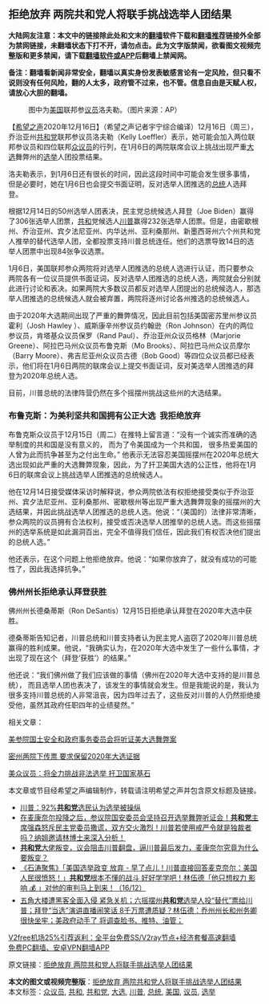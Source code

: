  <h2>拒绝放弃 两院共和党人将联手挑战选举人团结果</h2> <p class="notice"><b>大陆网友注意：本文中的链接除此处和文末的<a href="https://github.com/bannedbook/fanqiang" >翻墙</a>软件下载和<a href="https://github.com/killgcd/justmysocks/blob/master/README.md">翻墙推荐</a>链接外全部为禁网链接，未翻墙状态下打不开，请勿点击。此为文字版禁闻，欲看图文视频完整版和更多禁闻，请下载<a href="https://github.com/bannedbook/fanqiang">翻墙软件或APP</a>后翻墙上禁闻网。</p><p>备注：翻墙看新闻非常安全，翻墙以真实身份发表敏感言论有一定风险，但只看不说则没有任何风险，翻的人太多，政府管不过来，也不管。信息自由是天赋人权，请放心大胆的翻墙。</b></p>  <div class="entry"> <figure><figcaption>图中为<a href="https://www.bannedbook.org/bnews/tag/%e7%be%8e%e5%9b%bd/" class="st_tag internal_tag" rel="tag" title="标签 美国 下的日志">美国</a>联邦参<a href="https://www.bannedbook.org/bnews/tag/%e8%ae%ae%e5%91%98/" class="st_tag internal_tag" rel="tag" title="标签 议员 下的日志">议员</a>洛夫勒。（图片来源：AP）</figcaption></figure> <p>【<span class='wp_keywordlink_affiliate'><a href="https://www.soundofhope.org" title="希望之声" target="_blank">希望之声</a></span>2020年12月16日】（希望之声记者宇宁综合编译）12月16日（周三），乔治亚州<a href="https://www.bannedbook.org/bnews/tag/%e5%85%b1%e5%92%8c%e5%85%9a/" class="st_tag internal_tag" rel="tag" title="标签 共和党 下的日志">共和党</a>联邦参议员洛夫勒（Kelly Loeffler）表示，她可能会加入两位联邦参议员和四位联邦<a href="https://www.bannedbook.org/bnews/tag/%E4%BC%97%E8%AE%AE%E5%91%98/" class="st_tag internal_tag" rel="tag" title="标签 众议员 下的日志">众议员</a>的行列，在1月6日的两院联席会议上挑战出现严重<a href="https://www.bannedbook.org/bnews/tag/%e5%a4%a7%e9%80%89/" class="st_tag internal_tag" rel="tag" title="标签 大选 下的日志">大选</a>舞弊州的<a href="https://www.bannedbook.org/bnews/tag/%e9%80%89%e4%b8%be/" class="st_tag internal_tag" rel="tag" title="标签 选举 下的日志">选举</a>人团投票结果。</p> <p>洛夫勒表示，到1月6日还有很长的时间，因此这段时间中可能会发生很多事情，但是必要时，她在1月6日也会提交书面证明，反对选举人团推选的<a href="https://www.bannedbook.org/bnews/tag/%e6%80%bb%e7%bb%9f/" class="st_tag internal_tag" rel="tag" title="标签 总统 下的日志">总统</a>人选拜登。 </p> <p>根据12月14日的50州选举人团表决，民主党总统候选人拜登（Joe Biden）赢得了306张选举人团票，<a href="https://www.bannedbook.org/bnews/tag/%E5%85%B1%E5%92%8C/" class="st_tag internal_tag" rel="tag" title="标签 共和 下的日志">共和</a>党候选人<a href="https://www.bannedbook.org/bnews/tag/%e5%b7%9d%e6%99%ae/" class="st_tag internal_tag" rel="tag" title="标签 川普 下的日志">川普</a>赢得232张选举人团票。但是，由密歇根州、乔治亚州、宾夕法尼亚州、内华达州、亚利桑那州、新墨西哥州六个州共和党人推举的替代选举人团，全都投票支持川普总统连任。他们的选票导致14日的选举人团票中出现84张争议选票。 </p> <p>1月6日，美国联邦参众两院将对选举人团推选的总统人选进行认证，而只要参众两院各有一位议员提供书面证词，反对选举人团推选的总统人选，两院就会分别就此进行讨论和表决。如果两院大多数议员都反对选举人团提出的总统候选人，那选举人团推选的总统候选人就会被弃置，两院将逐州讨论各州推选的总统候选人。</p>  <p>由于2020年大选期间出现了严重的舞弊情况，因此目前包括美国密苏里州参议员霍利（Josh Hawley ）、威斯康辛州参议员约翰逊（Ron Johnson）在内的两位参议员，肯塔基众议员保罗（Rand Paul）、乔治亚州众议员格林（Marjorie Greene）、阿拉巴马州众议员布鲁克斯（Mo Brooks）、阿拉巴马州众议员摩尔（Barry Moore）、弗吉尼亚州众议员古德（Bob Good）等四位众议员都已经表示，他们将在1月6日两院的联席会议上提交书面证词，反对美选举人团推选的拜登为2020年总统人选。</p> <p>目前，川普总统的法律阵营仍然在多个摇摆州挑战这些州的大选结果。</p> <h3>布鲁克斯：为美利坚共和国拥有公正大选  我拒绝放弃</h3> <p>布鲁克斯众议员于12月15日（周二）在推特上留言道：“没有一个诚实而准确的选举制度的共和国是没有意义的， 而为了令美国成为一个共和国， 很多热爱美国的人曾为此而抗争甚至为之付出生命。” 他表示无法容忍美国摇摆州在2020年总统大选出现如此严重的大选舞弊现象，因此，为了扞卫美国大选的公正性，他将在1月6日的联席会议上挑战选举人团推选的总统候选人。 </p> <p>他在12月14日接受媒体采访时解释说，参众两院依法有权拒绝接受类似于乔治亚州、宾夕法尼亚州、亚利桑那州、密歇根州等出现严重大选舞弊现象的摇摆州的大选结果，并因此挑战选举人团推选的总统人选。他说：“（美国的）法律非常清晰，参众两院的议员拥有合法权利，接受或否决选举人团推举的总统人选。而这些摇摆州的选举系统是如此漏洞百出，完全不值得我们信任，因此我们有权否决他们提出的总统人选。”</p>  <p>他还表示，在这个问题上他拒绝放弃。他说：“如果你放弃了，就没有成功的可能性了，因此我选择抗争。”</p> <h3>佛州州长拒绝承认拜登获胜</h3> <p>佛州州长德桑蒂斯（Ron DeSantis）12月15日拒绝承认拜登在2020年大选中获胜。</p> <p>德桑蒂斯告知记者，川普总统和川普支持者认为民主党人盗窃了2020年川普总统赢得的胜利成果。他说，“我确实认为，在2020年大选中发生了一些什么事情，才出现了现在这个（拜登‘获胜’）的结果。”</p> <p>他还说：“我们佛州做了我们应该做的事情（佛州在2020年大选中支持的是川普总统）， 而且选举人团也表决了，该发生的事情就会发生。但是我能说的是，我认为很多支持川普总统的人非常沮丧，因为四年过去了，这些反对川普的人仍然拒绝接受他，虽然其政府任职四年的业绩斐然。”</p>  <p>相关文章：</p> <p><a href="https://www.soundofhope.org/post/454081">美参院国土安全和政府事务委员会将听证美大选舞弊案</a></p> <p><a href="https://www.soundofhope.org/post/454060">密州两院下传票 要求保留2020年大选证据</a></p> <p><a href="https://www.soundofhope.org/post/453925">美众议员：将全力挑战非法选举 扞卫国家基石</a></p>  <p>本文章或节目经希望之声编辑制作，转载请注明希望之声并包含原文标题及链接。</p> <ul class='op-related-articles' title='相关阅读'> <li><a href='https://www.bannedbook.org/bnews/cnnews/20201217/1449339.html' target='_blank'>川普：92%<b>共和党</b>选民认为选举被操纵</a></li> <li><a href='https://www.bannedbook.org/bnews/bannedvideo/20201217/1449334.html' target='_blank'>在麦康奈尔投降之后，参议院国安委员会坚持召开选举舞弊听证会！<b>共和党</b>主席强森怒斥民主党委员撒谎，双方交火激烈！川普若使用戒严令就是独裁者吗？纳姐邀请林博士来深入分析！</a></li> <li><a href='https://www.bannedbook.org/bnews/bannedvideo/20201217/1449330.html' target='_blank'><b>共和党</b>大佬叛变，议会阻击川普翻盘，逼川普最后发力，麦康奈尔究竟为什么要叛变？</a></li> <li><a href='https://www.bannedbook.org/bnews/bannedvideo/20201217/1449276.html' target='_blank'>《石涛聚焦》「美国选举政变 放弃 - 早了点儿！川普直接回答麦克奈尔：美国人民很愤怒！」<b>共和党</b>根本不懂的战斗 好好学学吧！林伍德「他只想权力 影响 💰 」对他的审判马上到来！（16/12）</a></li> <li><a href='https://www.bannedbook.org/bnews/bannedvideo/20201216/1449118.html' target='_blank'>五角大楼遭黑客全面入侵 紧急关机；六摇摆州<b>共和党</b>选举人投“替代”票给川普；拜登“当选”演讲直播闹笑话 8千万票遭质疑？林伍德：乔州州长和州务卿 很快坐牢；美政府动手了 将调查脸书、推特、油管；</a></li> </ul> <p class="texttj"> <a href="https://github.com/bannedbook/fanqiang/wiki/V2ray%E6%9C%BA%E5%9C%BA" target="_blank">V2free机场25%引荐返利：全平台免费SS/V2ray节点+经济套餐高速翻墙</a><br/> <a href="https://github.com/bannedbook/fanqiang/wiki/%E7%A6%81%E9%97%BB%E7%BD%91%E5%AE%89%E5%8D%93%E7%BF%BB%E5%A2%99%E6%96%B0%E9%97%BBAPP" target="_blank">免费PC翻墙、安卓VPN翻墙APP</a></p><p>原文链接：<a class="src_link"  href="https://www.soundofhope.org/post/454294" target="_blank">拒绝放弃 两院共和党人将联手挑战选举人团结果</a></p><a name='sharetosocial'></a>       <div><b>本文的图文或视频完整版</b>：<a href='https://www.bannedbook.org/bnews/comments/20201217/1449342.html'>拒绝放弃 两院共和党人将联手挑战选举人团结果</a></div>  </div><!--END ENTRY--> <div class="postfooter"> <div>本文标签：<a href="https://www.bannedbook.org/bnews/tag/%E4%BC%97%E8%AE%AE%E5%91%98/" rel="tag">众议员</a>, <a href="https://www.bannedbook.org/bnews/tag/%E5%85%B1%E5%92%8C/" rel="tag">共和</a>, <a href="https://www.bannedbook.org/bnews/tag/%e5%85%b1%e5%92%8c%e5%85%9a/" rel="tag">共和党</a>, <a href="https://www.bannedbook.org/bnews/tag/%e5%a4%a7%e9%80%89/" rel="tag">大选</a>, <a href="https://www.bannedbook.org/bnews/tag/%e5%b7%9d%e6%99%ae/" rel="tag">川普</a>, <a href="https://www.bannedbook.org/bnews/tag/%e6%80%bb%e7%bb%9f/" rel="tag">总统</a>, <a href="https://www.bannedbook.org/bnews/tag/%e7%be%8e%e5%9b%bd/" rel="tag">美国</a>, <a href="https://www.bannedbook.org/bnews/tag/%e8%ae%ae%e5%91%98/" rel="tag">议员</a>, <a href="https://www.bannedbook.org/bnews/tag/%e9%80%89%e4%b8%be/" rel="tag">选举</a></div>  </div><!--END POSTFOOTER--> 